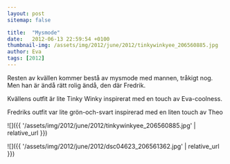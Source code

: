 ```yaml
---
layout: post
sitemap: false

title:  "Mysmode"
date:   2012-06-13 22:59:54 +0100
thumbnail-img: /assets/img/2012/june/2012/tinkywinkyee_206560885.jpg
author: Eva
tags: [2012]
---
```


Resten av kvällen kommer bestå av mysmode med mannen, tråkigt nog. Men han är ändå rätt rolig ändå, den där Fredrik.






Kvällens outfit är lite Tinky Winky inspirerat med en touch av Eva-coolness.










Fredriks outfit var lite grön-och-svart inspirerad med en liten touch av Theo

![]({{ '/assets/img/2012/june/2012/tinkywinkyee_206560885.jpg'  | relative_url }})

![]({{ '/assets/img/2012/june/2012/dsc04623_206561362.jpg'  | relative_url }})

